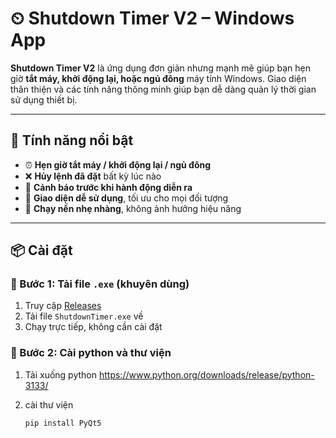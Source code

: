 # ⏲ Shutdown Timer V2 – Windows App

**Shutdown Timer V2** là ứng dụng đơn giản nhưng mạnh mẽ giúp bạn hẹn giờ **tắt máy, khởi động lại, hoặc ngủ đông** máy tính Windows. Giao diện thân thiện và các tính năng thông minh giúp bạn dễ dàng quản lý thời gian sử dụng thiết bị.

---

## 🔧 Tính năng nổi bật

- ⏰ **Hẹn giờ tắt máy / khởi động lại / ngủ đông**
- ❌ **Hủy lệnh đã đặt** bất kỳ lúc nào
- 🛑 **Cảnh báo trước khi hành động diễn ra**
- 🧠 **Giao diện dễ sử dụng**, tối ưu cho mọi đối tượng
- 🌙 **Chạy nền nhẹ nhàng**, không ảnh hưởng hiệu năng

---

## 📦 Cài đặt

### 🔹 Bước 1: Tải file `.exe` (khuyên dùng)

1. Truy cập [Releases](https://github.com/DuyNguyen2k6/shutdown-timer_V2_App/releases)
2. Tải file `ShutdownTimer.exe` về
3. Chạy trực tiếp, không cần cài đặt

### 🔹 Bước 2: Cài python và thư viện 

1. Tải xuống python https://www.python.org/downloads/release/python-3133/

2. cài thư viện

   ```bash
   pip install PyQt5

   ```
